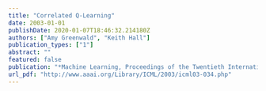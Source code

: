 ```yaml
---
title: "Correlated Q-Learning"
date: 2003-01-01
publishDate: 2020-01-07T18:46:32.214180Z
authors: ["Amy Greenwald", "Keith Hall"]
publication_types: ["1"]
abstract: ""
featured: false
publication: "*Machine Learning, Proceedings of the Twentieth International Conference (ICML 2003), August 21-24, 2003, Washington, DC, USA*"
url_pdf: "http://www.aaai.org/Library/ICML/2003/icml03-034.php"
---
```


